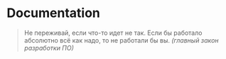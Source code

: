 # Documentation

> Не переживай, если что-то идет не так.
> Если бы работало абсолютно всё как надо, то не работали бы вы.
> *(главный закон разработки ПО)* 
